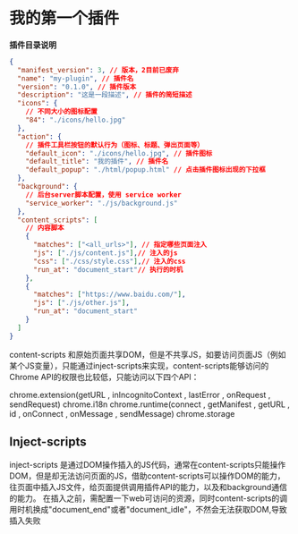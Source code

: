 # 我的第一个插件

**插件目录说明**

```json
{
  "manifest_version": 3, // 版本，2目前已废弃
  "name": "my-plugin", // 插件名
  "version": "0.1.0", // 插件版本
  "description": "这是一段描述", // 插件的简短描述
  "icons": {
    // 不同大小的图标配置
    "84": "./icons/hello.jpg"
  },
  "action": {
    // 插件工具栏按钮的默认行为（图标、标题、弹出页面等）
    "default_icon": "./icons/hello.jpg", // 插件图标
    "default_title": "我的插件", // 插件名
    "default_popup": "./html/popup.html" // 点击插件图标出现的下拉框
  },
  "background": {
    // 后台server脚本配置，使用 service worker
    "service_worker": "./js/background.js"
  },
  "content_scripts": [
    // 内容脚本
    {
      "matches": ["<all_urls>"], // 指定哪些页面注入
      "js": ["./js/content.js"],// 注入的js
      "css": ["./css/style.css"],// 注入的css
      "run_at": "document_start"// 执行的时机
    },
    {
      "matches": ["https://www.baidu.com/"],
      "js": ["./js/other.js"],
      "run_at": "document_start"
    }
  ]
}
```

content-scripts 和原始页面共享DOM，但是不共享JS，如要访问页面JS（例如某个JS变量），只能通过inject-scripts来实现，content-scripts能够访问的Chrome API的权限也比较低，只能访问以下四个API：

chrome.extension(getURL , inIncognitoContext , lastError , onRequest , sendRequest)
chrome.i18n
chrome.runtime(connect , getManifest , getURL , id , onConnect , onMessage , sendMessage)
chrome.storage

## Inject-scripts
inject-scripts 是通过DOM操作插入的JS代码，通常在content-scripts只能操作DOM，但是却无法访问页面的JS，借助content-scripts可以操作DOM的能力，往页面中插入JS文件，给页面提供调用插件API的能力，以及和background通信的能力。
在插入之前，需配置一下web可访问的资源，同时content-scripts的调用时机换成"document_end"或者"document_idle"，不然会无法获取DOM,导致插入失败
